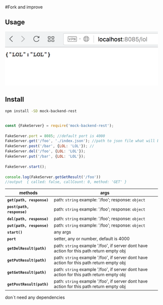 #Fork and improve
## Usage


<img src="./screen.png" width="550"/>

## Install
```sh
npm install -SD mock-backend-rest
```

```js

const {FakeServer} = require('mock-backend-rest');

FakeServer.port = 8085; //default port is 4000
FakeServer.get('/foo', './index.json'); //path to json file what will be response
FakeServer.post('/bar', {LOL: 'LOL'}); //
FakeServer.del('/foo', {LOL: 'LOL'});
FakeServer.put('/bar', {LOL: 'LOL'});

FakeServer.start();

console.log(FakeServer.getGetResult('/foo')) 
//output  { called: false, callCount: 0, method: 'GET' }

```

methods | args
--- | ---
**`get(path, response)`** | path: `string` example: '/foo'; response: `object` || `string` - path to json filre
**`post(path, response)`** | path: `string` example: '/foo'; response: `object`|| `string` - path to json filre
**`del(path, response)`** | path: `string` example: '/foo'; response: `object` || `string` - path to json filre
**`put(path, response)`** | path: `string` example: '/foo'; response: `object` || `string` - path to json filre
**`start()`** | any args
**`port`** | setter, any or number, default is 4000
**`getDelResult(path)`** | path: `string` example '/foo', if server dont have action for this path return empty obj
**`getPutResult(path)`** | path: `string` example '/foo', if server dont have action for this path return empty obj
**`getGetResult(path)`** | path: `string` example '/foo', if server dont have action for this path return empty obj
**`getPostResult(path)`** | path: `string` example '/foo', if server dont have action for this path return empty obj


don`t need any dependencies

